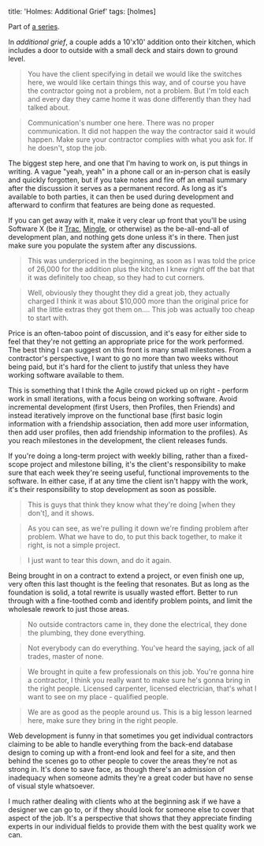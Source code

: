 title:  'Holmes: Additional Grief'
tags:   [holmes]

Part of [a series](http://blog.tracefunc.com/2008/04/01/holmes-on-software).

In *additional grief*, a couple adds a 10'x10' addition onto their kitchen, which includes a door to outside with a small deck and stairs down to ground level.


> You have the client specifying in detail we would like the switches here, we would like certain things this way, and of course you have the contractor going not a problem, not a problem.  But I'm told each and every day they came home it was done differently than they had talked about.

> Communication's number one here. There was no proper communication. It did not happen the way the contractor said it would happen.  Make sure your contractor complies with what you ask for.  If he doesn't, stop the job.

The biggest step here, and one that I'm having to work on, is put things in writing.  A vague "yeah, yeah" in a phone call or an in-person chat is easily and quickly forgotten, but if you take notes and fire off an email summary after the discussion it serves as a permanent record.  As long as it's available to both parties, it can then be used during development and afterward to confirm that features are being done as requested.

If you can get away with it, make it very clear up front that you'll be using Software X (be it [Trac][], [Mingle][], or otherwise) as the be-all-end-all of development plan, and nothing gets done unless it's in there.  Then just make sure you populate the system after any discussions.

[Trac]: http://trac.edgewall.org/
[Mingle]: http://studios.thoughtworks.com/mingle-project-intelligence



> This was underpriced in the beginning, as soon as I was told the price of 26,000 for the addition plus the kitchen I knew right off the bat that it was definitely too cheap, so they had to cut corners.

> Well, obviously they thought they did a great job, they actually charged I think it was about $10,000 more than the original price for all the little extras they got them on.... This job was actually too cheap to start with.

Price is an often-taboo point of discussion, and it's easy for either side to feel that they're not getting an appropriate price for the work performed.  The best thing I can suggest on this front is many small milestones.  From a contractor's perspective, I want to go no more than two weeks without being paid, but it's hard for the client to justify that unless they have working software available to them.

This is something that I think the Agile crowd picked up on right - perform work in small iterations, with a focus being on working software.  Avoid incremental development (first Users, then Profiles, then Friends) and instead iteratively improve on the functional base (first basic login information with a friendship association, then add more user information, then add user profiles, then add friendship information to the profiles).  As you reach milestones in the development, the client releases funds.

If you're doing a long-term project with weekly billing, rather than a fixed-scope project and milestone billing, it's the client's responsibility to make sure that each week they're seeing useful, functional improvements to the software.  In either case, if at any time the client isn't happy with the work, it's their responsibility to stop development as soon as possible.



> This is guys that think they know what they're doing [when they don't], and it shows.

> As you can see, as we're pulling it down we're finding problem after problem. What we have to do, to put this back together, to make it right, is not a simple project.

> I just want to tear this down, and do it again.

Being brought in on a contract to extend a project, or even finish one up, very often this last thought is the feeling that resonates.  But as long as the foundation is solid, a total rewrite is usually wasted effort.  Better to run through with a fine-toothed comb and identify problem points, and limit the wholesale rework to just those areas.



> No outside contractors came in, they done the electrical, they done the plumbing, they done everything.

> Not everybody can do everything.  You've heard the saying, jack of all trades, master of none.

> We brought in quite a few professionals on this job.  You're gonna hire a contractor, I think you really want to make sure he's gonna bring in the right people.  Licensed carpenter, licensed electrician, that's what I want to see on my place - qualified people.

> We are as good as the people around us. This is a big lesson learned here, make sure they bring in the right people.

Web development is funny in that sometimes you get individual contractors claiming to be able to handle everything from the back-end database design to coming up with a front-end look and feel for a site, and then behind the scenes go to other people to cover the areas they're not as strong in.  It's done to save face, as though there's an admission of inadequacy when someone admits they're a great coder but have no sense of visual style whatsoever.

I much rather dealing with clients who at the beginning ask if we have a designer we can go to, or if they should look for someone else to cover that aspect of the job.  It's a perspective that shows that they appreciate finding experts in our individual fields to provide them with the best quality work we can.

